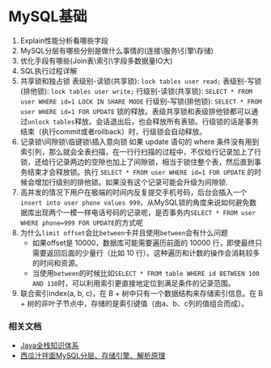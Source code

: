 # MySQL基础

1. Explain性能分析看哪些字段
2. MySQL分层有哪些分别是做什么事情的(连接\服务\引擎\存储)
3. 优化手段有哪些(Join表\索引\字段多数据量IO大)
4. SQL执行过程详解
5. 共享锁和独占锁
    表级别-读锁(共享锁): `lock tables user read;`
    表级别-写锁(排他锁): `lock tables user write;` 
    行级别-读锁(共享锁): `SELECT * FROM user WHERE id=1 LOCK IN SHARE MODE`
    行级别-写锁(排他锁): `SELECT * FROM user WHERE id=1 FOR UPDATE` 
    锁的释放。表级共享锁和表级排他锁都可以通过`unlock tables`释放。会话退出后，也会释放所有表锁。行级锁的话是事务结束（执行commit或者rollback）时，行级锁会自动释放。
6. 记录锁\间隙锁\临键锁\插入意向锁
    如果 update 语句的 where 条件没有用到索引列，那么就会全表扫描，在一行行扫描的过程中，不仅给行记录加上了行锁，还给行记录两边的空隙也加上了间隙锁，相当于锁住整个表，然后直到事务结束才会释放锁。执行 `SELECT * FROM user WHERE id=1 FOR UPDATE` 的时候会增加行级别的排他锁。如果没有这个记录可能会升级为间隙锁.
7. 高并发的情况下用户在极端的时间内反复提交手机号码，后台会插入一个`insert into user phone values 999`，从MySQL锁的角度来说如何避免数据库出现两个一模一样电话号码的记录呢，是否事务内`SELECT * FROM user WHERE phone=999 FOR UPDATE`的方式呢
8. 为什么`limit offset`会比`between`卡并且使用`between`会有什么问题
    - 如果offset是 10000，数据库可能需要遍历前面的 10000 行，即使最终只需要返回后面的少量行（比如 10 行）。这种遍历和计数的操作会消耗较多的时间和资源。
    - 当使用`between`的时候比如`SELECT * FROM table WHERE id BETWEEN 100 AND 110`时，可以利用索引更直接地定位到满足条件的记录范围。
9. 联合索引index(a, b, c)，在 B + 树中只有一个数据结构来存储索引信息。在 B + 树的非叶子节点中，存储的是索引键值（由a、b、c列的值组合而成）。


### 相关文档

- [Java全栈知识体系](https://pdai.tech/)
- [西瓜汁拌面MySQL分层、存储引擎、解析原理](https://www.cnblogs.com/mululu/p/14457394.html)